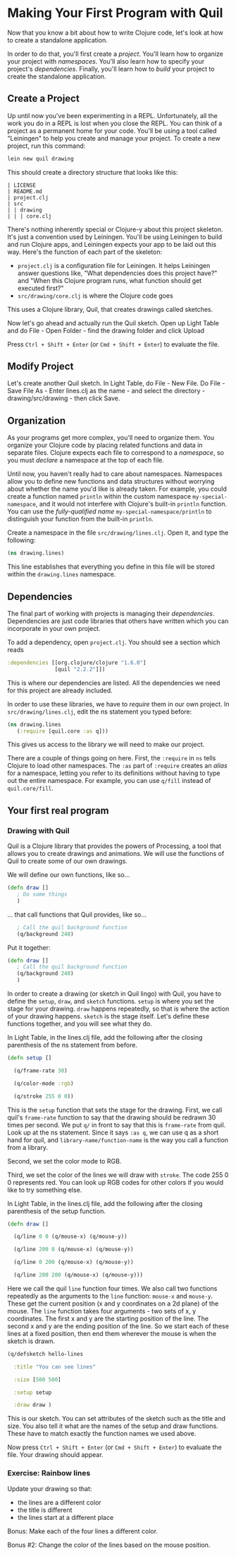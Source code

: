 Making Your First Program with Quil
===================================

Now that you know a bit about how to write Clojure code, let's look at
how to create a standalone application.

In order to do that, you'll first create a *project*. You'll learn how
to organize your project with *namespaces*. You'll also learn how to
specify your project's *dependencies*. Finally, you'll learn how to
*build* your project to create the standalone application.

## Create a Project

Up until now you've been experimenting in a REPL. Unfortunately, all
the work you do in a REPL is lost when you close the REPL. You can
think of a project as a permanent home for your code. You'll be using
a tool called "Leiningen" to help you create and manage your
project. To create a new project, run this command:

```clojure
lein new quil drawing
```

This should create a directory structure that looks like this:

```
| LICENSE
| README.md
| project.clj
| src
| | drawing
| | | core.clj
```

There's nothing inherently special or Clojure-y about this project
skeleton. It's just a convention used by Leiningen. You'll be using
Leiningen to build and run Clojure apps, and Leiningen expects your
app to be laid out this way. Here's the function of each part of the
skeleton:

- `project.clj` is a configuration file for Leiningen. It helps
  Leiningen answer questions like, "What dependencies does this
  project have?" and "When this Clojure program runs, what function
  should get executed first?"
- `src/drawing/core.clj` is where the Clojure code goes

This uses a Clojure library, Quil, that creates drawings called
sketches.

Now let's go ahead and actually run the Quil sketch. Open up Light
Table and do File - Open Folder - find the drawing folder and click
Upload

Press `Ctrl + Shift + Enter` (or `Cmd + Shift + Enter`) to evaluate
the file.

## Modify Project

Let's create another Quil sketch. In Light Table, do File - New
File. Do File - Save File As - Enter lines.clj as the name - and
select the directory - drawing/src/drawing - then click Save.

## Organization

As your programs get more complex, you'll need to organize them. You
organize your Clojure code by placing related functions and data in
separate files. Clojure expects each file to correspond to a
*namespace*, so you must *declare* a namespace at the top of each
file.

Until now, you haven't really had to care about namespaces. Namespaces
allow you to define new functions and data structures without worrying
about whether the name you'd like is already taken. For example, you
could create a function named `println` within the custom namespace
`my-special-namespace`, and it would not interfere with Clojure's
built-in `println` function. You can use the *fully-qualified name*
`my-special-namespace/println` to distinguish your function from the
built-in `println`.

Create a namespace in the file `src/drawing/lines.clj`. Open it, and
type the following:

```clojure
(ns drawing.lines)
```

This line establishes that everything you define in this file will be
stored within the `drawing.lines` namespace.

## Dependencies

The final part of working with projects is managing their
*dependencies*. Dependencies are just code libraries that others have
written which you can incorporate in your own project.

To add a dependency, open `project.clj`. You should see a section
which reads

```clj
:dependencies [[org.clojure/clojure "1.6.0"]
               [quil "2.2.2"]])
```

This is where our dependencies are listed. All the dependencies we
need for this project are already included.

In order to use these libraries, we have to _require_ them in our own
project. In `src/drawing/lines.clj`, edit the ns statement you typed
before:

```clojure
(ns drawing.lines
   (:require [quil.core :as q]))
```

This gives us access to the library we will need to make our project.

There are a couple of things going on here. First, the `:require` in
`ns` tells Clojure to load other namespaces. The `:as` part of
`:require` creates an *alias* for a namespace, letting you refer to
its definitions without having to type out the entire namespace. For
example, you can use `q/fill` instead of `quil.core/fill`.

## Your first real program

### Drawing with Quil

Quil is a Clojure library that provides the powers of Processing, a
tool that allows you to create drawings and animations. We will use
the functions of Quil to create some of our own drawings.

We will define our own functions, like so...

```clojure
(defn draw []
   ; Do some things
   )
```

... that call functions that Quil provides, like so...

```clojure
   ; Call the quil background function
   (q/background 240)
```

Put it together:
```clojure
(defn draw []
   ; Call the quil background function
   (q/background 240)
   )
```

In order to create a drawing (or sketch in Quil lingo) with Quil, you
have to define the `setup`, `draw`, and `sketch` functions. `setup` is
where you set the stage for your drawing. `draw` happens repeatedly,
so that is where the action of your drawing happens. `sketch` is the
stage itself. Let's define these functions together, and you will see
what they do.

In Light Table, in the lines.clj file, add the following after the
closing parenthesis of the ns statement from before.

```clojure
(defn setup []

  (q/frame-rate 30)

  (q/color-mode :rgb)

  (q/stroke 255 0 0))
```

This is the `setup` function that sets the stage for the
drawing. First, we call quil's `frame-rate` function to say that the
drawing should be redrawn 30 times per second. We put `q/` in front to
say that this is `frame-rate` from quil. Look up at the ns
statement. Since it says `:as q`, we can use q as a short hand for
quil, and `library-name/function-name` is the way you call a function
from a library.

Second, we set the color mode to RGB.

Third, we set the color of the lines we will draw with `stroke`. The
code 255 0 0 represents red. You can look up RGB codes for other
colors if you would like to try something else.

In Light Table, in the lines.clj file, add the following after the
closing parenthesis of the setup function.

```clojure
(defn draw []

  (q/line 0 0 (q/mouse-x) (q/mouse-y))

  (q/line 200 0 (q/mouse-x) (q/mouse-y))

  (q/line 0 200 (q/mouse-x) (q/mouse-y))

  (q/line 200 200 (q/mouse-x) (q/mouse-y)))
```

Here we call the quil `line` function four times. We also call two
functions repeatedly as the arguments to the `line` function:
`mouse-x` and `mouse-y`. These get the current position (x and y
coordinates on a 2d plane) of the mouse. The `line` function takes
four arguments - two sets of x, y coordinates. The first x and y are
the starting position of the line. The second x and y are the ending
position of the line. So we start each of these lines at a fixed
position, then end them wherever the mouse is when the sketch is
drawn.

```clojure
(q/defsketch hello-lines

  :title "You can see lines"

  :size [500 500]

  :setup setup

  :draw draw )
```

This is our sketch. You can set attributes of the sketch such as the
title and size. You also tell it what are the names of the setup and
draw functions. These have to match exactly the function names we used
above.

Now press `Ctrl + Shift + Enter` (or `Cmd + Shift + Enter`) to
evaluate the file. Your drawing should appear.

### Exercise: Rainbow lines
Update your drawing so that:
* the lines are a different color
* the title is different
* the lines start at a different place

Bonus: Make each of the four lines a different color.

Bonus #2: Change the color of the lines based on the mouse position.
